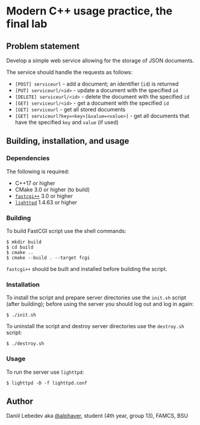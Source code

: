 # Modern C++ usage practice, the final lab

## Problem statement

Develop a simple web service allowing for the storage of JSON documents.

The service should handle the requests as follows:
- `[POST] serviceurl` - add a document; an identifier (`id`) is returned
- `[PUT] serviceurl/<id>` - update a document with the specified `id`
- `[DELETE] serviceurl/<id>` - delete the document with the specified `id`
- `[GET] serviceurl/<id>` - get a document with the specified `id`
- `[GET] serviceurl` - get all stored documents
- `[GET] serviceurl?key=<key>[&value=<value>]` - get all documents that have the specified `key` and `value` (if used)

## Building, installation, and usage

### Dependencies

The following is required:
- C++17 or higher
- CMake 3.0 or higher (to build)
- [`fastcgi++`](https://github.com/eddic/fastcgipp) 3.0 or higher
- [`lighttpd`](https://www.lighttpd.net/) 1.4.63 or higher

### Building

To build FastCGI script use the shell commands:
```
$ mkdir build
$ cd build
$ cmake ..
$ cmake --build . --target fcgi 
```

`fastcgi++` should be built and installed before building the script.

### Installation

To install the script and prepare server directories use the `init.sh` script (after building); before using the server you should log out and log in again:
```
$ ./init.sh
```

To uninstall the script and destroy server directories use the `destroy.sh` script:
```
$ ./destroy.sh
```

### Usage

To run the server use `lighttpd`:
```
$ lighttpd -D -f lighttpd.conf
```

## Author

Daniil Lebedev aka [@alphaver](https://github.com/alphaver), student (4th year, group 13), FAMCS, BSU
